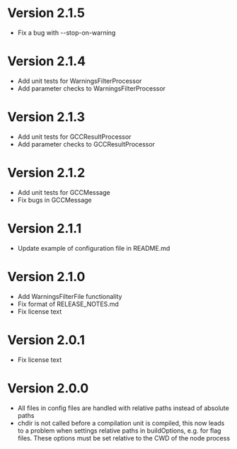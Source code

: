 # Version 2.1.5
* Fix a bug with --stop-on-warning

# Version 2.1.4
* Add unit tests for WarningsFilterProcessor
* Add parameter checks to WarningsFilterProcessor

# Version 2.1.3
* Add unit tests for GCCResultProcessor
* Add parameter checks to GCCResultProcessor

# Version 2.1.2
* Add unit tests for GCCMessage
* Fix bugs in GCCMessage

# Version 2.1.1
* Update example of configuration file in README.md

# Version 2.1.0
* Add WarningsFilterFile functionality
* Fix format of RELEASE_NOTES.md
* Fix license text

# Version 2.0.1
* Fix license text

# Version 2.0.0
* All files in config files are handled with relative paths instead of absolute paths
* chdir is not called before a compilation unit is compiled, this now leads to a problem when settings relative paths in buildOptions, e.g. for flag files. These options must be set relative to the CWD of the node process